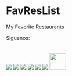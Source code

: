 # FavResList
My Favorite Restaurants
<div class="footerseccions">
            <div id="titFooter">Siguenos:</div><br><br>
            <a target="_blank" href="http://twitter.com/tecif"><img src="http://tecif.com/img/footerTwitter.png"></a>
            <a target="_blank" href="http://www.facebook.com/TECIFSC"><img src="http://tecif.com/img/footerFacebook.png"></a>
            <a target="_blank" href="https://plus.google.com/+TECIFSC/posts"><img src="http://tecif.com/img/footerGoogle.png"></a>
            <a target="_blank" href="https://www.instagram.com/tecif_sc/"><img src="http://tecif.com/img/footerInstagram.png"></a>
			<a target="_blank" href="http://www.youtube.com/user/TECIFSC"><img src="http://tecif.com/img/footerYoutube.png"></a>						
            <a target="_blank" href="https://play.google.com/store/apps/developer?id=Tecif"><img src="http://tecif.com/img/footerPlay.png"></a>
            <a target="_blank" href="https://github.com/Tecif"><img width="45px" src="http://tecif.com/img/footerGithub.png"></a>
        </div>
